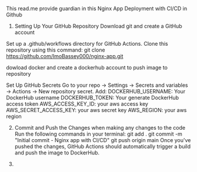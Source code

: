 This read.me provide guardian in this Nginx App Deployment with CI/CD in Github 

1. Setting Up Your GitHub Repository
Download git and create a GitHub account 

Set up a .github/workflows directory for GitHub Actions.
Clone this repository using this command: git clone https://github.com/ImoBassey000/nginx-app.git

dowload docker and create a dockerhub account to push image to repository 

Set Up GitHub Secrets
Go to your repo -> Settings -> Secrets and variables -> Actions -> New repository secret.
Add:
DOCKERHUB_USERNAME: Your DockerHub username
DOCKERHUB_TOKEN: Your generate DockerHub access token
AWS_ACCESS_KEY_ID: your aws access key
AWS_SECRET_ACCESS_KEY: your aws secret key
AWS_REGION: your aws region

2. Commit and Push the Changes
when making any changes to the code
Run the following commands in your terminal:
git add .
git commit -m "Initial commit - Nginx app with CI/CD"
git push origin main
Once you've pushed the changes, GitHub Actions should automatically trigger a build and push the image to DockerHub.

3. 